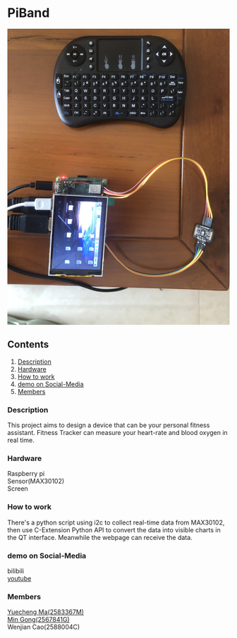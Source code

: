 # PiBand

<!--Contents-->
![real photo](https://github.com/ScreaMA/fitness-tracker/blob/main/IMG_4044.JPG)
## Contents

<ol>
    <li><a href="#Description">Description</a></li>
    <li><a href="#Hardware">Hardware</a></li>
    <li><a href="#How to work">How to work</a></li>
    <li><a href="#demo on Social-Media">demo on Social-Media</a></li>
    <li><a href="#Members">Members</a></li>
   
</ol>

<!--Description-->
###  Description

This project aims to design a device that can be your personal fitness assistant. Fitness Tracker can measure your heart-rate and blood oxygen in real time. 

<!--Hardware-->
###  Hardware

Raspberry pi\
Sensor(MAX30102)\
Screen

<!--How to work-->
###  How to work

There's a python script using i2c to collect real-time data from MAX30102, then use C-Extension Python API to convert the data into visible charts in the QT interface. Meanwhile the  webpage can receive the data.

<!--demo on Social-Media-->
###  demo on Social-Media

bilibili\
[youtube](https://youtu.be/fK_FMEablm8)

<!--Members-->
###  Members

[Yuecheng Ma(2583367M)](https://github.com/ScreaMA)\
[Min Gong(2567841G)](https://github.com/Mia-mg)\
Wenjian Cao(2588004C)
